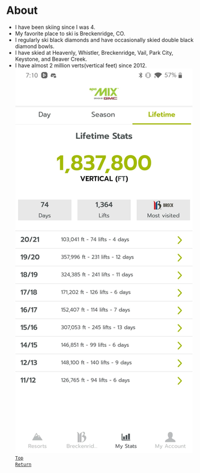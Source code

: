 # About
* I have been skiing since I was 4.
* My favorite place to ski is Breckenridge, CO.
* I regularly ski black diamonds and have occasionally skied double black diamond bowls.
* I have skied at Heavenly, Whistler, Breckenridge, Vail, Park City, Keystone, and Beaver Creek.
* I have almost 2 million verts(vertical feet) since 2012.
![Stats](./Images/Stats.jpg)
[`Top`](#about)  
[`Return`](./README.md#floridian-guide-to-skiing)